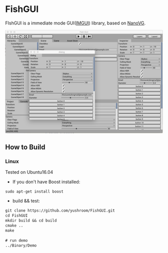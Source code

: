 # FishGUI

FIshGUI is a immediate mode GUI([IMGUI](http://sol.gfxile.net/imgui/)) library, based on [NanoVG](https://github.com/memononen/nanovg).

![ScreenShot](./doc/ScreenShot.png)



## How to Build

### Linux

Tested on Ubuntu16.04

- If you don't have Boost installed:

```shell
sudo apt-get install boost
```

- build && test:

```shell
git clone https://github.com/yushroom/FishGUI.git
cd FishGUI
mkdir build && cd build
cmake ..
make

# run demo
../Binary/Demo
```

